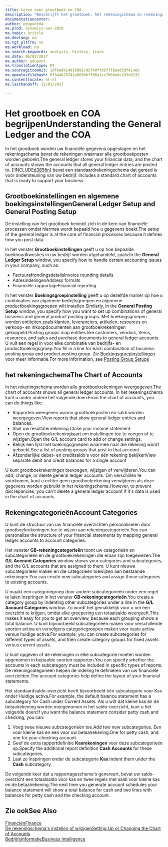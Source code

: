 ```yaml
---
title: Leren over grootboek en COA
description: "Beschrijft het grootboek, het rekeningschema en rekeningcategorieën."
documentationcenter: 
author: edupont04
ms.prod: dynamics-nav-2018
ms.topic: article
ms.devlang: na
ms.tgt_pltfrm: na
ms.workload: na
ms.search.keywords: analysis, history, track
ms.date: 06/02/2017
ms.author: edupont
ms.translationtype: HT
ms.sourcegitcommit: 1dfba8b14019991c95f40ffd5f7fbaed5df414eb
ms.openlocfilehash: 0f344625f41a8690bff06e1cc786be0c293d3132
ms.contentlocale: nl-nl
ms.lasthandoff: 12/01/2017

---
```

# <a name="understanding-the-general-ledger-and-the-coa"></a><span data-ttu-id="7bf53-103">Het grootboek en COA begrijpen</span><span class="sxs-lookup"><span data-stu-id="7bf53-103">Understanding the General Ledger and the COA</span></span>
<span data-ttu-id="7bf53-104">In het grootboek worden uw financiële gegevens opgeslagen en het rekeningschema bevat de rekeningen waarnaar alle grootboekposten worden geboekt.</span><span class="sxs-lookup"><span data-stu-id="7bf53-104">The general ledger stores your financial data, and the chart of accounts shows the accounts that all general ledger entries are posted to.</span></span> [!INCLUDE[d365fin](includes/d365fin_md.md)]<span data-ttu-id="7bf53-105"> bevat een standaardrekeningschema dat gereed is voor ondersteuning van uw bedrijf.</span><span class="sxs-lookup"><span data-stu-id="7bf53-105"> includes a standard chart of accounts that is ready to support your business.</span></span>

## <a name="general-ledger-setup-and-general-posting-setup"></a><span data-ttu-id="7bf53-106">Grootboekinstellingen en algemene boekingsinstellingen</span><span class="sxs-lookup"><span data-stu-id="7bf53-106">General Ledger Setup and General Posting Setup</span></span>
<span data-ttu-id="7bf53-107">De instelling van het grootboek bevindt zich in de kern van financiële processen omdat hiermee wordt bepaald hoe u gegevens boekt.</span><span class="sxs-lookup"><span data-stu-id="7bf53-107">The setup of the general ledger is at the core of financial processes because it defines how you post data.</span></span>  

<span data-ttu-id="7bf53-108">In het venster **Grootboekinstellingen** geeft u op hoe bepaalde boekhoudkwesties in uw bedrijf worden afgehandeld, zoals:</span><span class="sxs-lookup"><span data-stu-id="7bf53-108">In the **General Ledger Setup** window, you specify how to handle certain accounting issues in your company, such as:</span></span>  

* <span data-ttu-id="7bf53-109">Factuurafrondingsdetails</span><span class="sxs-lookup"><span data-stu-id="7bf53-109">Invoice rounding details</span></span>  
* <span data-ttu-id="7bf53-110">Adresindelingen</span><span class="sxs-lookup"><span data-stu-id="7bf53-110">Address formats</span></span>  
* <span data-ttu-id="7bf53-111">Financiële rapportage</span><span class="sxs-lookup"><span data-stu-id="7bf53-111">Financial reporting</span></span>  

<span data-ttu-id="7bf53-112">In het venster **Boekingsgroepinstelling** geeft u op dezelfde manier op hoe u combinaties van algemene bedrijfsgroepen en algemene productboekingsgroepen wilt instellen.</span><span class="sxs-lookup"><span data-stu-id="7bf53-112">Similarly, in the **General Posting Setup** window, you specify how you want to set up combinations of general business and general product posting groups.</span></span> <span data-ttu-id="7bf53-113">Met boekingsgroepen worden entiteiten zoals klanten, leveranciers, artikelen, resources en verkoop- en inkoopdocumenten aan grootboekrekeningen gekoppeld.</span><span class="sxs-lookup"><span data-stu-id="7bf53-113">Posting groups map entities like customers, vendors, items, resources, and sales and purchase documents to general ledger accounts.</span></span> <span data-ttu-id="7bf53-114">U vult een regel in voor elke combinatie van bedrijfs- en productboekingsgroep.</span><span class="sxs-lookup"><span data-stu-id="7bf53-114">You fill in a line for each combination of business posting group and product posting group.</span></span> <span data-ttu-id="7bf53-115">Zie [Boekingsgroepinstellingen](finance-posting-groups.md) voor meer informatie.</span><span class="sxs-lookup"><span data-stu-id="7bf53-115">For more information, see [Posting Group Setups](finance-posting-groups.md)</span></span>  

## <a name="the-chart-of-accounts"></a><span data-ttu-id="7bf53-116">het rekeningschema</span><span class="sxs-lookup"><span data-stu-id="7bf53-116">The Chart of Accounts</span></span>
<span data-ttu-id="7bf53-117">In het rekeningschema worden alle grootboekrekeningen weergegeven.</span><span class="sxs-lookup"><span data-stu-id="7bf53-117">The chart of accounts shows all general ledger accounts.</span></span> <span data-ttu-id="7bf53-118">In het rekeningschema kunt u onder andere het volgende doen:</span><span class="sxs-lookup"><span data-stu-id="7bf53-118">From the chart of accounts, you can do things like:</span></span>  

* <span data-ttu-id="7bf53-119">Rapporten weergeven waarin grootboekposten en saldi worden weergegeven.</span><span class="sxs-lookup"><span data-stu-id="7bf53-119">View reports that show general ledger entries and balances.</span></span>  
* <span data-ttu-id="7bf53-120">Sluit uw resultatenrekening.</span><span class="sxs-lookup"><span data-stu-id="7bf53-120">Close your income statement.</span></span>  
* <span data-ttu-id="7bf53-121">Open de grootboekrekeningkaart om instellingen toe te voegen of te wijzigen.</span><span class="sxs-lookup"><span data-stu-id="7bf53-121">Open the G/L account card to add or change settings.</span></span>  
* <span data-ttu-id="7bf53-122">Bekijk een lijst met boekingsgroepen waarmee naar die rekening wordt geboekt.</span><span class="sxs-lookup"><span data-stu-id="7bf53-122">See a list of posting groups that post to that account.</span></span>
* <span data-ttu-id="7bf53-123">Afzonderlijke debet- en creditsaldo's voor één rekening bekijken</span><span class="sxs-lookup"><span data-stu-id="7bf53-123">View separate debit and credit balances for a single account</span></span>  

<span data-ttu-id="7bf53-124">U kunt grootboekrekeningen toevoegen, wijzigen of verwijderen.</span><span class="sxs-lookup"><span data-stu-id="7bf53-124">You can add, change, or delete general ledger accounts.</span></span> <span data-ttu-id="7bf53-125">Om verschillen te voorkomen, kunt u echter geen grootboekrekening verwijderen als deze gegevens worden gebruikt in het rekeningschema.</span><span class="sxs-lookup"><span data-stu-id="7bf53-125">However, to prevent discrepancies, you can't delete a general ledger account if it's data is used in the chart of accounts.</span></span>  

## <a name="account-categories"></a><span data-ttu-id="7bf53-126">Rekeningcategorieën</span><span class="sxs-lookup"><span data-stu-id="7bf53-126">Account Categories</span></span>
<span data-ttu-id="7bf53-127">U kunt de structuur van uw financiële overzichten personaliseren door grootboekrekeningen toe te wijzen aan rekeningcategorieën.</span><span class="sxs-lookup"><span data-stu-id="7bf53-127">You can personalize the structure of your financial statements by mapping general ledger accounts to account categories.</span></span>  

<span data-ttu-id="7bf53-128">Het venster **GB-rekeningcategorieën** toont uw categorieën en subcategorieën en de grootboekrekeningen die eraan zijn toegewezen.</span><span class="sxs-lookup"><span data-stu-id="7bf53-128">The **G/L Account Categories** window shows your categories and subcategories, and the G/L accounts that are assigned to them.</span></span> <span data-ttu-id="7bf53-129">U kunt nieuwe subcategorieën maken en die categorieën toewijzen aan bestaande rekeningen.</span><span class="sxs-lookup"><span data-stu-id="7bf53-129">You can create new subcategories and assign those categories to existing accounts.</span></span>  

<span data-ttu-id="7bf53-130">U maakt een categoriegroep door andere subcategorieën onder een regel te laten inspringen in het venster **GB-rekeningcategorieën**.</span><span class="sxs-lookup"><span data-stu-id="7bf53-130">You create a category group by indenting other subcategories under a line in the **G/L Account Categories** window.</span></span> <span data-ttu-id="7bf53-131">Zo wordt het gemakkelijk voor u om een overzicht te krijgen, omdat elke groepering een totaalsaldo weergeeft.</span><span class="sxs-lookup"><span data-stu-id="7bf53-131">This makes it easy for you to get an overview, because each grouping shows a total balance.</span></span> <span data-ttu-id="7bf53-132">U kunt bijvoorbeeld subcategorieën maken voor verschillende soorten activa en vervolgens categoriegroepen maken voor vaste activa versus huidige activa.</span><span class="sxs-lookup"><span data-stu-id="7bf53-132">For example, you can create subcategories for different types of assets, and then create category groups for fixed assets versus current assets.</span></span>  

<span data-ttu-id="7bf53-133">U kunt opgeven of de rekeningen in elke subcategorie moeten worden opgenomen in bepaalde soorten rapporten.</span><span class="sxs-lookup"><span data-stu-id="7bf53-133">You can specify whether the accounts in each subcategory must be included in specific types of reports.</span></span> <span data-ttu-id="7bf53-134">De rekeningcategorieën helpen de indeling te definiëren van uw financiële overzichten.</span><span class="sxs-lookup"><span data-stu-id="7bf53-134">The account categories help define the layout of your financial statements.</span></span>  

<span data-ttu-id="7bf53-135">Het standaardsaldo-overzicht heeft bijvoorbeeld één subcategorie voor Kas onder Huidige activa.</span><span class="sxs-lookup"><span data-stu-id="7bf53-135">For example, the default balance statement has a subcategory for Cash under Current Assets.</span></span> <span data-ttu-id="7bf53-136">Als u wilt dat kleine kas en de betaalrekening worden meegenomen in het saldo-overzicht, kunt u het volgende doen:</span><span class="sxs-lookup"><span data-stu-id="7bf53-136">If you want the balance statement consider petty cash and checking, you can:</span></span>  

1. <span data-ttu-id="7bf53-137">Voeg twee nieuwe subcategorieën toe.</span><span class="sxs-lookup"><span data-stu-id="7bf53-137">Add two new subcategories.</span></span> <span data-ttu-id="7bf53-138">Een voor kleine kas en een voor uw betaalrekening.</span><span class="sxs-lookup"><span data-stu-id="7bf53-138">One for petty cash, and one for your checking account.</span></span>  
2. <span data-ttu-id="7bf53-139">Geef de extra rapportdefinitie **Kasrekeningen** voor deze subcategorieën op.</span><span class="sxs-lookup"><span data-stu-id="7bf53-139">Specify the additional report definition **Cash Accounts** for these subcategories.</span></span>  
3. <span data-ttu-id="7bf53-140">Laat ze inspringen onder de subcategorie **Kas**.</span><span class="sxs-lookup"><span data-stu-id="7bf53-140">Indent them under the **Cash** subcategory.</span></span>  

<span data-ttu-id="7bf53-141">De volgende keer dat u rapportageschema's genereert, bevat uw saldo-overzicht een totaalsaldo voor kas en twee regels met saldi voor kleine kas en de betaalrekening.</span><span class="sxs-lookup"><span data-stu-id="7bf53-141">The next time you generate account schedules your balance statement will show a total balance for cash and two lines with balances for petty cash and the checking account.</span></span>  

## <a name="see-also"></a><span data-ttu-id="7bf53-142">Zie ook</span><span class="sxs-lookup"><span data-stu-id="7bf53-142">See Also</span></span>
[<span data-ttu-id="7bf53-143">Financiën</span><span class="sxs-lookup"><span data-stu-id="7bf53-143">Finance</span></span>](finance.md)  
[<span data-ttu-id="7bf53-144">De rekeningschema's instellen of wijzigen</span><span class="sxs-lookup"><span data-stu-id="7bf53-144">Setting Up or Changing the Chart of Accounts</span></span>](finance-setup-chart-accounts.md)  
[<span data-ttu-id="7bf53-145">Bedrijfsinformatie</span><span class="sxs-lookup"><span data-stu-id="7bf53-145">Business Intelligence</span></span>](bi.md)  

